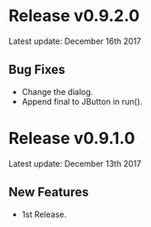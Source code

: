 # Release v0.9.2.0

Latest update: December 16th 2017

## Bug Fixes

* Change the dialog.
* Append final to JButton in run().

# Release v0.9.1.0

Latest update: December 13th 2017

## New Features

* 1st Release.
